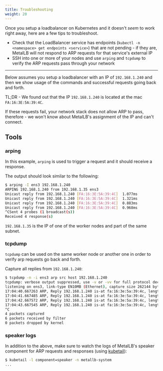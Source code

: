 ```yaml
---
title: Troubleshooting
weight: 20
---
```


Once you setup a loadbalancer on Kubernetes and it doesn't _seem_ to work right away, here are a few tips to troubleshoot.

- Check that the LoadBalancer service has endpoints (`kubectl -n <namespace> get endpoints <service>`) that are not pending - if they are, MetalLB will not respond to ARP requests for that service's external IP
- SSH into one or more of your nodes and use `arping` and `tcpdump` to verify the ARP requests pass through your network

---

Below assumes you setup a loadbalancer with an IP of `192.168.1.240` and then we show usage of the commands and successful
requests going back and forth.

TL;DR - We found out that the IP `192.168.1.240` is located at the mac `FA:16:3E:5A:39:4C`.

If these requests fail, your network stack does not allow ARP to pass, therefore - we won't know about MetalLB's
assignment of the IP and can't connect.

## Tools

### arping

In this example, `arping` is used to trigger a request and it should receive a response.

The output should look similar to the following:

```bash
$ arping -I ens3 192.168.1.240
ARPING 192.168.1.240 from 192.168.1.35 ens3
Unicast reply from 192.168.1.240 [FA:16:3E:5A:39:4C]  1.077ms
Unicast reply from 192.168.1.240 [FA:16:3E:5A:39:4C]  1.321ms
Unicast reply from 192.168.1.240 [FA:16:3E:5A:39:4C]  0.883ms
Unicast reply from 192.168.1.240 [FA:16:3E:5A:39:4C]  0.968ms
^CSent 4 probes (1 broadcast(s))
Received 4 response(s)
```

`192.168.1.35` is the IP of one of the worker nodes and part of the same subnet.

### tcpdump

`tcpdump` can be used on the same worker node or another one in order to verify arp requests go back and forth.

Capture all replies from `192.168.1.240`:

```bash
$ tcpdump -n -i ens3 arp src host 192.168.1.240
tcpdump: verbose output suppressed, use -v or -vv for full protocol decode
listening on ens3, link-type EN10MB (Ethernet), capture size 262144 bytes
17:04:40.667263 ARP, Reply 192.168.1.240 is-at fa:16:3e:5a:39:4c, length 46
17:04:41.667485 ARP, Reply 192.168.1.240 is-at fa:16:3e:5a:39:4c, length 46
17:04:42.667572 ARP, Reply 192.168.1.240 is-at fa:16:3e:5a:39:4c, length 46
17:04:43.667545 ARP, Reply 192.168.1.240 is-at fa:16:3e:5a:39:4c, length 46
^C
4 packets captured
6 packets received by filter
0 packets dropped by kernel
```

### speaker logs

In addition to the above, make sure to watch the logs of MetalLB's speaker component for ARP requests and responses (using [kubetail](https://github.com/johanhaleby/kubetail)):

```bash
$ kubetail -l component=speaker -n metallb-system
...
```
